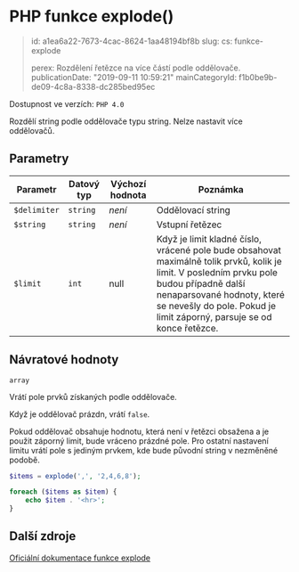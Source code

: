 PHP funkce explode()
====================

> id: a1ea6a22-7673-4cac-8624-1aa48194bf8b
> slug:
> 	cs: funkce-explode
>
> perex: Rozdělení řetězce na více částí podle oddělovače.
> publicationDate: "2019-09-11 10:59:21"
> mainCategoryId: f1b0be9b-de09-4c8a-8338-dc285bed95ec

Dostupnost ve verzích: `PHP 4.0`

Rozdělí string podle oddělovače typu string. Nelze nastavit více oddělovačů.

Parametry
--------------

| Parametr | Datový typ | Výchozí hodnota | Poznámka |
|-----|-----|-----|-----|
| `$delimiter` | `string` | *není* | Oddělovací string |
| `$string` | `string` | *není* | Vstupní řetězec |
| `$limit` | `int` | null | Když je limit kladné číslo, vrácené pole bude obsahovat maximálně tolik prvků, kolik je limit. V posledním prvku pole budou případně další nenaparsované hodnoty, které se nevešly do pole. Pokud je limit záporný, parsuje se od konce řetězce. |


Návratové hodnoty
----------------

`array`

Vrátí pole prvků získaných podle oddělovače.

Když je oddělovač prázdn, vrátí `false`.

Pokud oddělovač obsahuje hodnotu, která není v řetězci obsažena a je použit záporný limit, bude vráceno prázdné pole. Pro ostatní nastavení limitu vrátí pole s jediným prvkem, kde bude původní string v nezměněné podobě.

```php
$items = explode(',', '2,4,6,8');

foreach ($items as $item) {
	echo $item . '<hr>';
}
```

Další zdroje
------------

[Oficiální dokumentace funkce explode](https://www.php.net/manual/en/function.explode.php)
